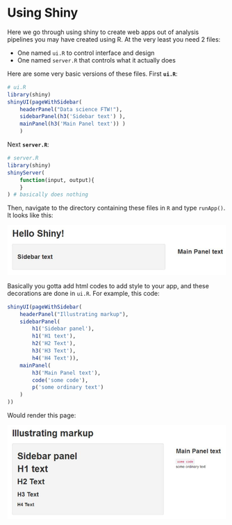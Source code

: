 # Using Shiny

Here we go through using shiny to create web apps out of analysis pipelines you may have created using R. At the very least you need 2 files:

* One named `ui.R` to control interface and design
* One named `server.R` that controls what it actually does

Here are some very basic versions of these files. First **`ui.R`**:


```r
# ui.R
library(shiny) 
shinyUI(pageWithSidebar(
    headerPanel("Data science FTW!"), 
    sidebarPanel(h3('Sidebar text') ),
    mainPanel(h3('Main Panel text')) )
    )
```

Next **`server.R`**:


```r
# server.R
library(shiny)
shinyServer(
    function(input, output){
    }
) # basically does nothing
```

Then, navigate to the directory containing these files in `R` and type `runApp()`. It looks like this:

<img src="shiny_basic.png"/>

Basically you gotta add html codes to add style to your app, and these decorations are done in `ui.R`. For example, this code:


```r
shinyUI(pageWithSidebar(
    headerPanel("Illustrating markup"), 
    sidebarPanel(
        h1('Sidebar panel'), 
        h1('H1 text'), 
        h2('H2 Text'), 
        h3('H3 Text'), 
        h4('H4 Text')), 
    mainPanel(
        h3('Main Panel text'), 
        code('some code'), 
        p('some ordinary text')
    ) 
))
```

Would render this page:

<img src="shiny2.png"/>
